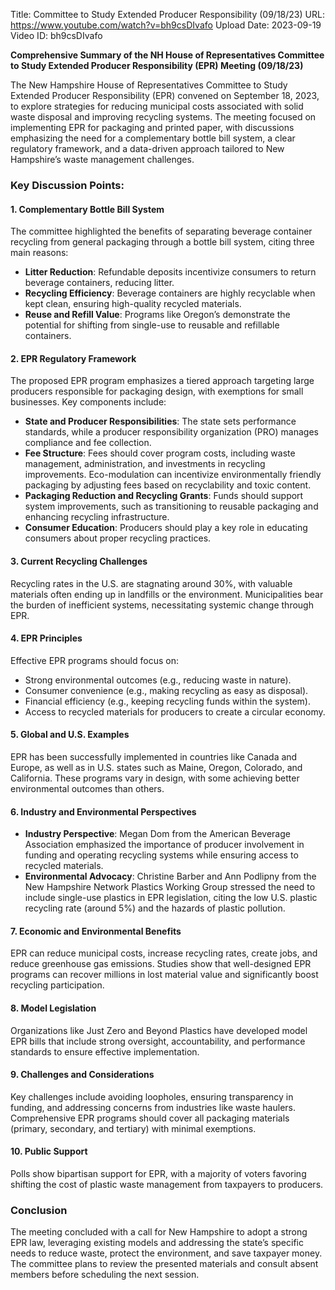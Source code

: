 Title: Committee to Study Extended Producer Responsibility (09/18/23)
URL: https://www.youtube.com/watch?v=bh9csDIvafo
Upload Date: 2023-09-19
Video ID: bh9csDIvafo

**Comprehensive Summary of the NH House of Representatives Committee to Study Extended Producer Responsibility (EPR) Meeting (09/18/23)**

The New Hampshire House of Representatives Committee to Study Extended Producer Responsibility (EPR) convened on September 18, 2023, to explore strategies for reducing municipal costs associated with solid waste disposal and improving recycling systems. The meeting focused on implementing EPR for packaging and printed paper, with discussions emphasizing the need for a complementary bottle bill system, a clear regulatory framework, and a data-driven approach tailored to New Hampshire’s waste management challenges.

### Key Discussion Points:

#### **1. Complementary Bottle Bill System**
The committee highlighted the benefits of separating beverage container recycling from general packaging through a bottle bill system, citing three main reasons:
   - **Litter Reduction**: Refundable deposits incentivize consumers to return beverage containers, reducing litter.
   - **Recycling Efficiency**: Beverage containers are highly recyclable when kept clean, ensuring high-quality recycled materials.
   - **Reuse and Refill Value**: Programs like Oregon’s demonstrate the potential for shifting from single-use to reusable and refillable containers.

#### **2. EPR Regulatory Framework**
The proposed EPR program emphasizes a tiered approach targeting large producers responsible for packaging design, with exemptions for small businesses. Key components include:
   - **State and Producer Responsibilities**: The state sets performance standards, while a producer responsibility organization (PRO) manages compliance and fee collection.
   - **Fee Structure**: Fees should cover program costs, including waste management, administration, and investments in recycling improvements. Eco-modulation can incentivize environmentally friendly packaging by adjusting fees based on recyclability and toxic content.
   - **Packaging Reduction and Recycling Grants**: Funds should support system improvements, such as transitioning to reusable packaging and enhancing recycling infrastructure.
   - **Consumer Education**: Producers should play a key role in educating consumers about proper recycling practices.

#### **3. Current Recycling Challenges**
Recycling rates in the U.S. are stagnating around 30%, with valuable materials often ending up in landfills or the environment. Municipalities bear the burden of inefficient systems, necessitating systemic change through EPR.

#### **4. EPR Principles**
Effective EPR programs should focus on:
   - Strong environmental outcomes (e.g., reducing waste in nature).
   - Consumer convenience (e.g., making recycling as easy as disposal).
   - Financial efficiency (e.g., keeping recycling funds within the system).
   - Access to recycled materials for producers to create a circular economy.

#### **5. Global and U.S. Examples**
EPR has been successfully implemented in countries like Canada and Europe, as well as in U.S. states such as Maine, Oregon, Colorado, and California. These programs vary in design, with some achieving better environmental outcomes than others.

#### **6. Industry and Environmental Perspectives**
   - **Industry Perspective**: Megan Dom from the American Beverage Association emphasized the importance of producer involvement in funding and operating recycling systems while ensuring access to recycled materials.
   - **Environmental Advocacy**: Christine Barber and Ann Podlipny from the New Hampshire Network Plastics Working Group stressed the need to include single-use plastics in EPR legislation, citing the low U.S. plastic recycling rate (around 5%) and the hazards of plastic pollution.

#### **7. Economic and Environmental Benefits**
EPR can reduce municipal costs, increase recycling rates, create jobs, and reduce greenhouse gas emissions. Studies show that well-designed EPR programs can recover millions in lost material value and significantly boost recycling participation.

#### **8. Model Legislation**
Organizations like Just Zero and Beyond Plastics have developed model EPR bills that include strong oversight, accountability, and performance standards to ensure effective implementation.

#### **9. Challenges and Considerations**
Key challenges include avoiding loopholes, ensuring transparency in funding, and addressing concerns from industries like waste haulers. Comprehensive EPR programs should cover all packaging materials (primary, secondary, and tertiary) with minimal exemptions.

#### **10. Public Support**
Polls show bipartisan support for EPR, with a majority of voters favoring shifting the cost of plastic waste management from taxpayers to producers.

### Conclusion
The meeting concluded with a call for New Hampshire to adopt a strong EPR law, leveraging existing models and addressing the state’s specific needs to reduce waste, protect the environment, and save taxpayer money. The committee plans to review the presented materials and consult absent members before scheduling the next session.